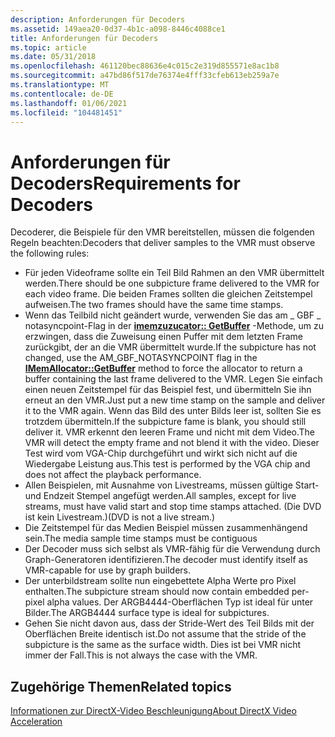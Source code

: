 ```yaml
---
description: Anforderungen für Decoders
ms.assetid: 149aea20-0d37-4b1c-a098-8446c4088ce1
title: Anforderungen für Decoders
ms.topic: article
ms.date: 05/31/2018
ms.openlocfilehash: 461120bec88636e4c015c2e319d855571e8ac1b8
ms.sourcegitcommit: a47bd86f517de76374e4fff33cfeb613eb259a7e
ms.translationtype: MT
ms.contentlocale: de-DE
ms.lasthandoff: 01/06/2021
ms.locfileid: "104481451"
---
```

# <a name="requirements-for-decoders"></a><span data-ttu-id="aeb2a-103">Anforderungen für Decoders</span><span class="sxs-lookup"><span data-stu-id="aeb2a-103">Requirements for Decoders</span></span>

<span data-ttu-id="aeb2a-104">Decoderer, die Beispiele für den VMR bereitstellen, müssen die folgenden Regeln beachten:</span><span class="sxs-lookup"><span data-stu-id="aeb2a-104">Decoders that deliver samples to the VMR must observe the following rules:</span></span>

-   <span data-ttu-id="aeb2a-105">Für jeden Videoframe sollte ein Teil Bild Rahmen an den VMR übermittelt werden.</span><span class="sxs-lookup"><span data-stu-id="aeb2a-105">There should be one subpicture frame delivered to the VMR for each video frame.</span></span> <span data-ttu-id="aeb2a-106">Die beiden Frames sollten die gleichen Zeitstempel aufweisen.</span><span class="sxs-lookup"><span data-stu-id="aeb2a-106">The two frames should have the same time stamps.</span></span>
-   <span data-ttu-id="aeb2a-107">Wenn das Teilbild nicht geändert wurde, verwenden Sie das am \_ GBF \_ notasyncpoint-Flag in der [**imemzuzucator:: GetBuffer**](/windows/desktop/api/Strmif/nf-strmif-imemallocator-getbuffer) -Methode, um zu erzwingen, dass die Zuweisung einen Puffer mit dem letzten Frame zurückgibt, der an die VMR übermittelt wurde.</span><span class="sxs-lookup"><span data-stu-id="aeb2a-107">If the subpicture has not changed, use the AM\_GBF\_NOTASYNCPOINT flag in the [**IMemAllocator::GetBuffer**](/windows/desktop/api/Strmif/nf-strmif-imemallocator-getbuffer) method to force the allocator to return a buffer containing the last frame delivered to the VMR.</span></span> <span data-ttu-id="aeb2a-108">Legen Sie einfach einen neuen Zeitstempel für das Beispiel fest, und übermitteln Sie ihn erneut an den VMR.</span><span class="sxs-lookup"><span data-stu-id="aeb2a-108">Just put a new time stamp on the sample and deliver it to the VMR again.</span></span> <span data-ttu-id="aeb2a-109">Wenn das Bild des unter Bilds leer ist, sollten Sie es trotzdem übermitteln.</span><span class="sxs-lookup"><span data-stu-id="aeb2a-109">If the subpicture fame is blank, you should still deliver it.</span></span> <span data-ttu-id="aeb2a-110">VMR erkennt den leeren Frame und nicht mit dem Video.</span><span class="sxs-lookup"><span data-stu-id="aeb2a-110">The VMR will detect the empty frame and not blend it with the video.</span></span> <span data-ttu-id="aeb2a-111">Dieser Test wird vom VGA-Chip durchgeführt und wirkt sich nicht auf die Wiedergabe Leistung aus.</span><span class="sxs-lookup"><span data-stu-id="aeb2a-111">This test is performed by the VGA chip and does not affect the playback performance.</span></span>
-   <span data-ttu-id="aeb2a-112">Allen Beispielen, mit Ausnahme von Livestreams, müssen gültige Start-und Endzeit Stempel angefügt werden.</span><span class="sxs-lookup"><span data-stu-id="aeb2a-112">All samples, except for live streams, must have valid start and stop time stamps attached.</span></span> <span data-ttu-id="aeb2a-113">(Die DVD ist kein Livestream.)</span><span class="sxs-lookup"><span data-stu-id="aeb2a-113">(DVD is not a live stream.)</span></span>
-   <span data-ttu-id="aeb2a-114">Die Zeitstempel für das Medien Beispiel müssen zusammenhängend sein.</span><span class="sxs-lookup"><span data-stu-id="aeb2a-114">The media sample time stamps must be contiguous</span></span>
-   <span data-ttu-id="aeb2a-115">Der Decoder muss sich selbst als VMR-fähig für die Verwendung durch Graph-Generatoren identifizieren.</span><span class="sxs-lookup"><span data-stu-id="aeb2a-115">The decoder must identify itself as VMR-capable for use by graph builders.</span></span>
-   <span data-ttu-id="aeb2a-116">Der unterbildstream sollte nun eingebettete Alpha Werte pro Pixel enthalten.</span><span class="sxs-lookup"><span data-stu-id="aeb2a-116">The subpicture stream should now contain embedded per-pixel alpha values.</span></span> <span data-ttu-id="aeb2a-117">Der ARGB4444-Oberflächen Typ ist ideal für unter Bilder.</span><span class="sxs-lookup"><span data-stu-id="aeb2a-117">The ARGB4444 surface type is ideal for subpictures.</span></span>
-   <span data-ttu-id="aeb2a-118">Gehen Sie nicht davon aus, dass der Stride-Wert des Teil Bilds mit der Oberflächen Breite identisch ist.</span><span class="sxs-lookup"><span data-stu-id="aeb2a-118">Do not assume that the stride of the subpicture is the same as the surface width.</span></span> <span data-ttu-id="aeb2a-119">Dies ist bei VMR nicht immer der Fall.</span><span class="sxs-lookup"><span data-stu-id="aeb2a-119">This is not always the case with the VMR.</span></span>

## <a name="related-topics"></a><span data-ttu-id="aeb2a-120">Zugehörige Themen</span><span class="sxs-lookup"><span data-stu-id="aeb2a-120">Related topics</span></span>

<dl> <dt>

[<span data-ttu-id="aeb2a-121">Informationen zur DirectX-Video Beschleunigung</span><span class="sxs-lookup"><span data-stu-id="aeb2a-121">About DirectX Video Acceleration</span></span>](about-directx-video-acceleration.md)
</dt> </dl>

 

 



